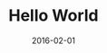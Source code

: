 ---
title: Hello World
date: 2016-02-01
description: This is an optional description for SEO and Open Graph purposes, rather than the default generated excerpt.
category: article
showcaseImage: team-meeting.jpeg
tags: ["Web Development", "Research"]
---